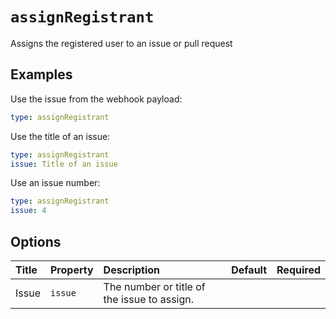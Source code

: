 <!--
  /!\ WARNING /!\
  This file's content is auto-generated, do NOT edit!
  All changes will be undone.
-->

# `assignRegistrant`

Assigns the registered user to an issue or pull request

## Examples

Use the issue from the webhook payload:

```yaml
type: assignRegistrant
```

Use the title of an issue:

```yaml
type: assignRegistrant
issue: Title of an issue
```

Use an issue number:

```yaml
type: assignRegistrant
issue: 4
```

## Options

| Title | Property | Description | Default | Required |
| :---- | :--- | :---------- | :------ | :------- |
| Issue | `issue` | The number or title of the issue to assign. |  |  |

